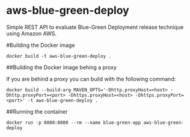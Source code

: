 # aws-blue-green-deploy

Simple REST API to evaluate Blue-Green Deployment release technique using Amazon AWS.

#Building the Docker image

```
docker build -t aws-blue-green-deploy .
```

##Building the Docker image behing a proxy

If you are behind a proxy you can build with the following command:

```
docker build --build-arg MAVEN_OPTS='-Dhttp.proxyHost=<host> -Dhttp.proxyPort=<port> -Dhttps.proxyHost=<host> -Dhttps.proxyPort=<port>' -t aws-blue-green-deploy .
```

##Running the container

```
docker run -p 8080:8080 --rm --name blue-green-app aws-blue-green-deploy
```
